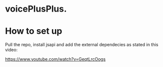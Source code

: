 # voicePlusPlus.

How to set up
==============

Pull the repo, install jsapi and add the external dependecies as stated in this video:

https://www.youtube.com/watch?v=GeqtLrcOogs